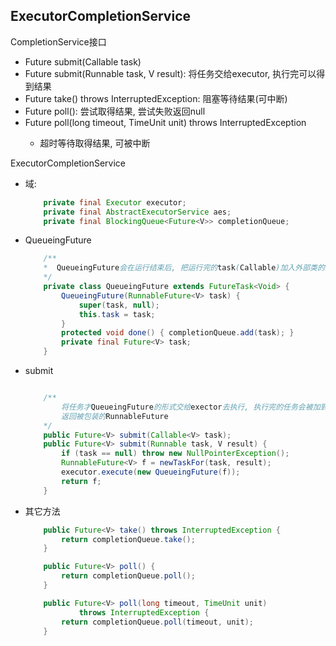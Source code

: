 ## ExecutorCompletionService
CompletionService接口

* Future<V> submit(Callable<V> task)
* Future<V> submit(Runnable task, V result): 将任务交给executor, 执行完可以得到结果
* Future<V> take() throws InterruptedException: 阻塞等待结果(可中断)
* Future<V> poll(): 尝试取得结果, 尝试失败返回null
* Future<V> poll(long timeout, TimeUnit unit) throws InterruptedException
    * 超时等待取得结果, 可被中断

ExecutorCompletionService
* 域:
    ```java
        private final Executor executor;
        private final AbstractExecutorService aes;
        private final BlockingQueue<Future<V>> completionQueue;
    ```
* QueueingFuture
    ```java
        /**
        *  QueueingFuture会在运行结束后, 把运行完的task(Callable)加入外部类的队列
        */
        private class QueueingFuture extends FutureTask<Void> {
            QueueingFuture(RunnableFuture<V> task) {
                super(task, null);
                this.task = task;
            }
            protected void done() { completionQueue.add(task); }
            private final Future<V> task;
        }
    
    ```
* submit
    ```java

        /**
            将任务才QueueingFuture的形式交给exector去执行, 执行完的任务会被加到队列中
            返回被包装的RunnableFuture
        */
        public Future<V> submit(Callable<V> task);
        public Future<V> submit(Runnable task, V result) {
            if (task == null) throw new NullPointerException();
            RunnableFuture<V> f = newTaskFor(task, result);
            executor.execute(new QueueingFuture(f));
            return f;
        }
    ```
* 其它方法
    ```java
        public Future<V> take() throws InterruptedException {
            return completionQueue.take();
        }

        public Future<V> poll() {
            return completionQueue.poll();
        }

        public Future<V> poll(long timeout, TimeUnit unit)
                throws InterruptedException {
            return completionQueue.poll(timeout, unit);
        }
    ```
